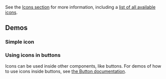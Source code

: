 <script setup>
import SimpleIcon from '@/../component-demos/icon/examples/SimpleIcon.vue';
</script>

See the [Icons section](../../icons/overview.md) for more information, including a
[list of all available icons](../../icons/all-icons.md).

## Demos

### Simple icon

<cdx-demo-wrapper :force-controls="true">
<template v-slot:demo>
<simple-icon />
</template>

<template v-slot:code>

<<< @/../component-demos/icon/examples/SimpleIcon.vue

</template>
</cdx-demo-wrapper>

### Using icons in buttons
Icons can be used inside other components, like buttons. For demos of how to use icons inside
buttons, see [the Button documentation](./button#default-with-icon).
